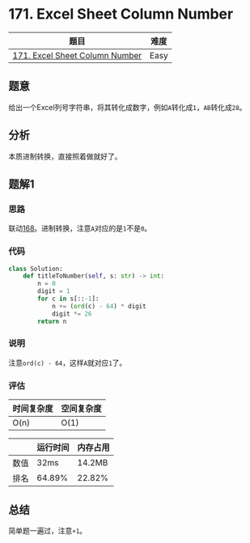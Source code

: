 # 171. Excel Sheet Column Number

| 题目 | 难度 |
| ---- | ---- |
| [171. Excel Sheet Column Number](https://leetcode.com/problems/excel-sheet-column-number/) | Easy |

## 题意

给出一个Excel列号字符串，将其转化成数字，例如`A`转化成`1`，`AB`转化成`28`。

## 分析

本质进制转换，直接照着做就好了。

## 题解1

### 思路

联动[168](168.md)。进制转换，注意`A`对应的是`1`不是`0`。

### 代码

```python
class Solution:
    def titleToNumber(self, s: str) -> int:
        n = 0
        digit = 1
        for c in s[::-1]:
            n += (ord(c) - 64) * digit
            digit *= 26
        return n
```

### 说明

注意`ord(c) - 64`，这样`A`就对应`1`了。

### 评估

| 时间复杂度 | 空间复杂度 |
| ---- | ---- |
| O(n) | O(1) |

| | 运行时间 | 内存占用 |
| ---- | ---- | ---- |
| 数值 | 32ms | 14.2MB |
| 排名 | 64.89% | 22.82% |

## 总结

简单题一遍过，注意`+1`。
